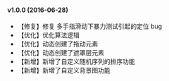 #### v1.0.0 (2016-06-28)

- 【修复】修复 多手指滑动下暴力测试引起的定位 bug
- 【优化】优化算法逻辑
- 【优化】动态创建了拖动元素
- 【优化】动态创建了遮罩层元素
- 【新增】新增了自定义随机序列的排序功能
- 【新增】新增了自定义背景图功能
